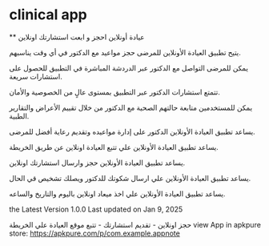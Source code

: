 # clinical app
** عيادة أونلاين
احجز و ابعت استشارتك اونلاين

يتيح تطبيق العيادة الأونلاين للمرضى حجز مواعيد مع الدكتور في أي وقت يناسبهم.

يمكن للمرضى التواصل مع الدكتور عبر الدردشة المباشرة في التطبيق للحصول على استشارات سريعة.

تتمتع استشارات الدكتور عبر التطبيق بمستوى عالٍ من الخصوصية والأمان.

يمكن للمستخدمين متابعة حالتهم الصحية مع الدكتور من خلال تقييم الأعراض والتقارير الطبية.

يساعد تطبيق العيادة الأونلاين الدكتور على إدارة مواعيده وتقديم رعاية أفضل للمرضى.

يساعد تطبيق العيادة الأونلاين علي تتبع العيادة اونلاين عن طريق الخريطة.

يساعد تطبيق العيادة الأونلاين حجز وارسال استشارتك اونلاين.

يساعد تطبيق العيادة الأونلاين علي ارسال شكوتك للدكتور ويصلك تشخيص قي الحال.

يساعد تطبيق العيادة الأونلاين علي اخذ ميعاد اونلاين باليوم والتاريخ والساعه.

the Latest Version 1.0.0
Last updated on Jan 9, 2025

حجز اونلاين - تقديم استشارتك - تتبع موقع العيادة علي الخريطة
view App in apkpure store:
https://apkpure.com/p/com.example.appnote
